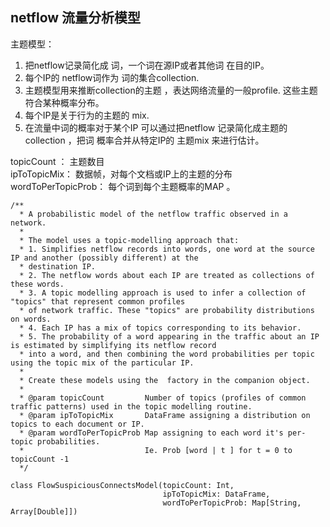 
## netflow 流量分析模型

主题模型：  
1. 把netflow记录简化成 词，一个词在源IP或者其他词 在目的IP。
2. 每个IP的 netflow词作为 词的集合collection.  
3. 主题模型用来推断collection的主题 ，表达网络流量的一般profile.  这些主题符合某种概率分布。  
4. 每个IP是关于行为的主题的 mix.  
5. 在流量中词的概率对于某个IP 可以通过把netflow 记录简化成主题的 collection ，把词 概率合并从特定IP的 主题mix 来进行估计。



topicCount ： 主题数目  
ipToTopicMix： 数据帧，对每个文档或IP上的主题的分布   
wordToPerTopicProb： 每个词到每个主题概率的MAP   。

```
/**
  * A probabilistic model of the netflow traffic observed in a network.
  *
  * The model uses a topic-modelling approach that:
  * 1. Simplifies netflow records into words, one word at the source IP and another (possibly different) at the
  * destination IP.
  * 2. The netflow words about each IP are treated as collections of these words.
  * 3. A topic modelling approach is used to infer a collection of "topics" that represent common profiles
  * of network traffic. These "topics" are probability distributions on words.
  * 4. Each IP has a mix of topics corresponding to its behavior.
  * 5. The probability of a word appearing in the traffic about an IP is estimated by simplifying its netflow record
  * into a word, and then combining the word probabilities per topic using the topic mix of the particular IP.
  *
  * Create these models using the  factory in the companion object.
  *
  * @param topicCount         Number of topics (profiles of common traffic patterns) used in the topic modelling routine.
  * @param ipToTopicMix       DataFrame assigning a distribution on topics to each document or IP.
  * @param wordToPerTopicProb Map assigning to each word it's per-topic probabilities.
  *                           Ie. Prob [word | t ] for t = 0 to topicCount -1
  */

class FlowSuspiciousConnectsModel(topicCount: Int,
                                  ipToTopicMix: DataFrame,
                                  wordToPerTopicProb: Map[String, Array[Double]]) 
```                                  
